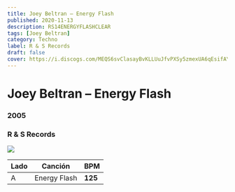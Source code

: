 ```yaml
---
title: Joey Beltran – Energy Flash
published: 2020-11-13
description: RS14ENERGYFLASHCLEAR
tags: [Joey Beltran]
category: Techno
label: R & S Records
draft: false
cover: https://i.discogs.com/MEQS6svClasayBvKLLUuJfvPXSy5zmexUA6qEsifAYA/rs:fit/g:sm/q:90/h:600/w:600/czM6Ly9kaXNjb2dz/LWRhdGFiYXNlLWlt/YWdlcy9SLTE2MTg0/MzM1LTE2Mzk0ODIx/MzAtNjY5NS5qcGVn.jpeg
---
```


# Joey Beltran – Energy Flash

### **2005**

### R & S Records

![](https://i.discogs.com/MEQS6svClasayBvKLLUuJfvPXSy5zmexUA6qEsifAYA/rs:fit/g:sm/q:90/h:600/w:600/czM6Ly9kaXNjb2dz/LWRhdGFiYXNlLWlt/YWdlcy9SLTE2MTg0/MzM1LTE2Mzk0ODIx/MzAtNjY5NS5qcGVn.jpeg)

| Lado | Canción      | BPM     |
| ---- | ------------ | ------- |
| A    | Energy Flash | **125** |
